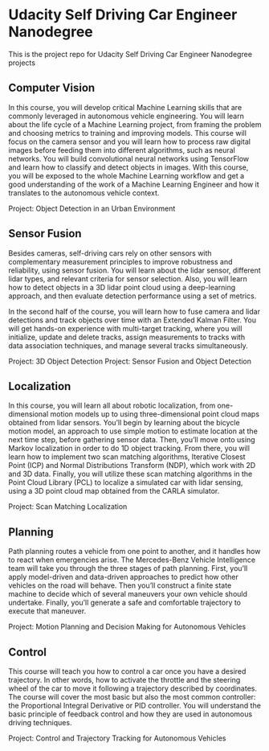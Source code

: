 # Udacity Self Driving Car Engineer Nanodegree

This is the project repo for Udacity Self Driving Car Engineer Nanodegree projects

## Computer Vision
In this course, you will develop critical Machine Learning skills that are commonly leveraged in autonomous vehicle engineering. You will learn about the life cycle of a Machine Learning project, from framing the problem and choosing metrics to training and improving models. This course will focus on the camera sensor and you will learn how to process raw digital images before feeding them into different algorithms, such as neural networks. You will build convolutional neural networks using TensorFlow and learn how to classify and detect objects in images. With this course, you will be exposed to the whole Machine Learning workflow and get a good understanding of the work of a Machine Learning Engineer and how it translates to the autonomous vehicle context.

Project: Object Detection in an Urban Environment

## Sensor Fusion
Besides cameras, self-driving cars rely on other sensors with complementary measurement principles to improve robustness and reliability, using sensor fusion. You will learn about the lidar sensor, different lidar types, and relevant criteria for sensor selection. Also, you will learn how to detect objects in a 3D lidar point cloud using a deep-learning approach, and then evaluate detection performance using a set of metrics.

In the second half of the course, you will learn how to fuse camera and lidar detections and track objects over time with an Extended Kalman Filter. You will get hands-on experience with multi-target tracking, where you will initialize, update and delete tracks, assign measurements to tracks with data association techniques, and manage several tracks simultaneously.

Project: 3D Object Detection
Project: Sensor Fusion and Object Detection

## Localization
In this course, you will learn all about robotic localization, from one-dimensional motion models up to using three-dimensional point cloud maps obtained from lidar sensors. You’ll begin by learning about the bicycle motion model, an approach to use simple motion to estimate location at the next time step, before gathering sensor data. Then, you’ll move onto using Markov localization in order to do 1D object tracking. From there, you will learn how to implement two scan matching algorithms, Iterative Closest Point (ICP) and Normal Distributions Transform (NDP), which work with 2D and 3D data. Finally, you will utilize these scan matching algorithms in the Point Cloud Library (PCL) to localize a simulated car with lidar sensing, using a 3D point cloud map obtained from the CARLA simulator.

Project: Scan Matching Localization

## Planning
Path planning routes a vehicle from one point to another, and it handles how to react when emergencies arise. The Mercedes-Benz Vehicle Intelligence team will take you through the three stages of path planning. First, you’ll apply model-driven and data-driven approaches to predict how other vehicles on the road will
behave. Then you’ll construct a finite state machine to decide which of several maneuvers your own vehicle should undertake. Finally, you’ll generate a safe and comfortable trajectory to execute that maneuver.

Project: Motion Planning and Decision Making for Autonomous Vehicles

## Control
This course will teach you how to control a car once you have a desired trajectory. In other words, how to activate the throttle and the steering wheel of the car to move it following a trajectory described by coordinates. The course will cover the most basic but also the most common controller: the Proportional Integral Derivative or PID controller. You will understand the basic principle of feedback control and how they are used in autonomous driving techniques.

Project: Control and Trajectory Tracking for Autonomous Vehicles


